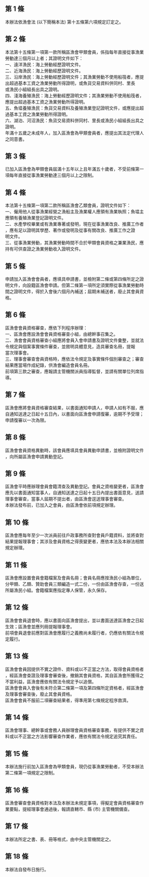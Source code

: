 第 1 條
-------
本辦法依漁會法 (以下簡稱本法) 第十五條第六項規定訂定之。

第 2 條
-------
本法第十五條第一項第一款所稱區漁會甲類會員，係指每年直接從事漁業  
勞動達三個月以上者；其證明文件如下：  
一、遠洋漁民：海上勞動經歷證明文件。  
二、近海漁民：海上勞動經歷證明文件。  
三、沿岸漁民：海上勞動經歷證明文件；其漁業勞動不使用船筏者，應提  
    出超過基本工資之漁業勞動所得證明，或魚貨交易資料併同村、里長  
    或漁民小組組長出具之證明。  
四、淺海養殖漁民：海上勞動經歷證明文件；其漁業勞動不使用船筏者，  
    應提出超過基本工資之漁業勞動所得證明。  
五、魚塭養殖漁民：魚貨交易資料及養殖漁業登記證明文件，或應提出超  
    過基本工資之漁業勞動所得證明。  
六、湖泊、河沼漁民：魚貨交易資料併同村、里長或漁民小組組長出具之  
    證明。  
年滿十五歲之未成年人，加入區漁會為甲類會員者，應提出其法定代理人  
之同意書。

第 3 條
-------
已加入區漁會為甲類會員屆滿十五年以上且年滿五十歲者，不受前條第一  
項每年直接從事漁業勞動達三個月以上之限制。

第 4 條
-------
本法第十五條第一項第二款所稱區漁會乙類會員，證明文件如下：  
一、僱用他人從事漁業經營之漁船主及漁業權人應領有漁業執照；魚塭主  
    應領有養殖漁業登記證明文件。  
二、水產學校畢業或有漁業專著或發明，現在從事漁業改良、推廣工作者  
    ，應有足以證明其學歷、著作或發明及從事有關改良、推廣工作之證  
    明文件。  
三、從事漁業勞動，其漁業勞動時間不合於甲類會員資格之兼業漁民，應  
    持有可供查證之漁業勞動收入證明文件。

第 5 條
-------
申請加入區漁會會員者，應填具申請書，並檢附第二條或第四條所定之證  
明文件，向設籍區漁會申請。但第二條第一項所定須實際從事漁業勞動時  
間之證明文件，得於入會後六個月內補送；屆期未補送者，廢止其會員資  
格。

第 6 條
-------
區漁會會員資格審查，應依下列程序辦理：  
一、區漁會應設漁會會員資格審查小組，由總幹事召集之。  
二、漁會會員資格審查小組應將會員入會申請書及證明文件彙整，並就法  
    令規定與個案事實條件審查，並敘明具體意見，造具審查名冊，提報  
    當次理事會。  
三、理事會審查會員資格時，應依法令規定及事實條件個別審查之；審查  
    結果應當場作成紀錄，供漁會編造會員名冊。  
前項第三款之審查，應報請主管機關派員指導監督，並請有關單位列席指  
導。

第 7 條
-------
區漁會應將會員資格審查結果，以書面通知申請人，申請人如有不服，應  
自通知送達之日起十五日內，以書面向區漁會申請復審，逾期不予受理；  
申請復審以一次為限。

第 8 條
-------
區漁會會員資格異動時，該會員應填具會員異動申請書，並檢附證明文件  
，向所屬區漁會申請異動登記。

第 9 條
-------
區漁會平時應辦理會員會籍清查及異動登記。會員之資格變更者，區漁會  
應先以書面通知當事人，自通知送達之日起十五日內提出書面意見，送請  
理事會審查，當事人屆期不提出者，由區漁會逕送理事會審查。  
本辦法發布前，已加入之會員，由區漁會依前項規定辦理。

第 10 條
--------
區漁會應每年至少一次派員前往戶政事務所查對會員戶籍資料，並將查對  
結果提報理事會；其涉及會員資格之得喪變更者，應依本法及本辦法相關  
規定辦理。

第 11 條
--------
區漁會應設置會員會籍檔案及會員名冊；會員名冊應按漁民小組為單位，  
分甲類、乙類、贊助會員三類編造一式二份，一份由區漁會存查，一份送  
所屬漁民小組。會籍檔案應指定專人保管，永久保存。

第 12 條
--------
區漁會會員退會時，應以書面向區漁會提出，並以書面送達區漁會之日起  
生效；區漁會並應列冊提報理事會。  
前項會員退會前應對區漁會應履行之義務尚未履行者，仍應依有關法令規  
定履行。

第 13 條
--------
區漁會會員因提供不實之證件、資料或以不正當之方法，取得會員資格者  
，經區漁會查證及理事會審查後，撤銷其會員資格，其自區漁會所獲得之  
不當利益，區漁會應依有關法令規定予以追償。  
區漁會會員入會後有未符合第二條第一項及第四條所定資格者，經區漁會  
及理事會審查後，廢止其會員資格。  
區漁會會員不服前二項審查結果者，得準用第七條規定程序救濟。

第 14 條
--------
區漁會理事、總幹事或會務人員辦理會員資格審查事務，有提供不實之資  
料或以不正當之方法影響審查作業者，應依有關法令規定追究其責任。

第 15 條
--------
本辦法施行前加入區漁會為甲類會員，現仍從事漁業勞動者，不受本辦法  
第二條第一項規定之限制。

第 16 條
--------
區漁會審查會員資格對本法及本辦法未規定事項，得擬定會員資格審查作  
業要點，提經理事會通過後，報請直轄市、縣 (市) 主管機關備查。

第 17 條
--------
本辦法所定之書、表、冊等格式，由中央主管機關定之。

第 18 條
--------
本辦法自發布日施行。

